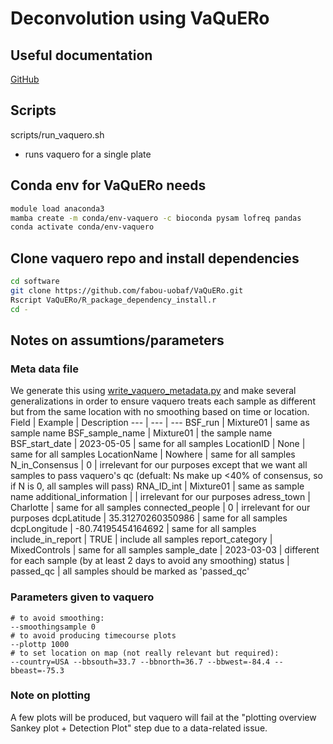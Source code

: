 # Deconvolution using VaQuERo

## Useful documentation
[GitHub](https://github.com/fabou-uobaf/VaQuERo)


## Scripts
scripts/run_vaquero.sh
* runs vaquero for a single plate


## Conda env for VaQuERo needs
```bash
module load anaconda3
mamba create -m conda/env-vaquero -c bioconda pysam lofreq pandas
conda activate conda/env-vaquero
```

## Clone vaquero repo and install dependencies
```bash
cd software
git clone https://github.com/fabou-uobaf/VaQuERo.git
Rscript VaQuERo/R_package_dependency_install.r
cd -
```

## Notes on assumtions/parameters
### Meta data file
We generate this using [write_vaquero_metadata.py](scripts/write_vaquero_metadata.py) and make several generalizations in order to ensure vaquero treats each sample as different but from the same location with no smoothing based on time or location.
Field | Example | Description
--- | --- | ---
BSF_run | Mixture01 | same as sample name
BSF_sample_name | Mixture01 | the sample name
BSF_start_date | 2023-05-05 | same for all samples
LocationID | None | same for all samples
LocationName | Nowhere | same for all samples
N_in_Consensus | 0 | irrelevant for our purposes except that we want all samples to pass vaquero's qc (defualt: Ns make up <40% of consensus, so if N is 0, all samples will pass)
RNA_ID_int | Mixture01 | same as sample name
additional_information |  | irrelevant for our purposes
adress_town | Charlotte | same for all samples
connected_people | 0 | irrelevant for our purposes
dcpLatitude | 35.31270260350986 | same for all samples
dcpLongitude | -80.74195454164692 | same for all samples
include_in_report | TRUE | include all samples
report_category | MixedControls | same for all samples
sample_date | 2023-03-03 | different for each sample (by at least 2 days to avoid any smoothing)
status | passed_qc | all samples should be marked as 'passed_qc'

### Parameters given to vaquero
```
# to avoid smoothing:
--smoothingsample 0
# to avoid producing timecourse plots
--plottp 1000
# to set location on map (not really relevant but required):
--country=USA --bbsouth=33.7 --bbnorth=36.7 --bbwest=-84.4 --bbeast=-75.3
```

### Note on plotting
A few plots will be produced, but vaquero will fail at the "plotting overview Sankey plot + Detection Plot" step due to a data-related issue.